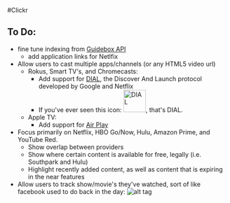 #Clickr

## To Do:

- fine tune indexing from [Guidebox API](https://api.guidebox.com/)
	- add application links for Netlfix
-  Allow users to cast multiple apps/channels (or any HTML5 video url)
	- Rokus, Smart TV's, and Chromecasts:
		- Add support for [DIAL](http://www.dial-multiscreen.org/), the Discover And Launch protocol developed by Google and Netflix
		- If you've ever seen this icon: <img src="http://rabbittv.s3.amazonaws.com/Support.rabbittvgo.com/google-cast-2ab.jpg" alt="DIAL" width="51px">, that's DIAL.
	- Apple TV:
		- Add support for [Air Play](https://developer.apple.com/airplay/)
- Focus primarily on Netflix, HBO Go/Now, Hulu, Amazon Prime, and YouTube Red.
	- Show overlap between providers
	- Show where certain content is available for free, legally (i.e. Southpark and Hulu)
	- Highlight recently added content, as well as content that is expiring in the near features
- Allow users to track show/movie's they've watched, sort of like facebook used to do back in the day:
![alt tag](http://i.stack.imgur.com/fuNuS.png)